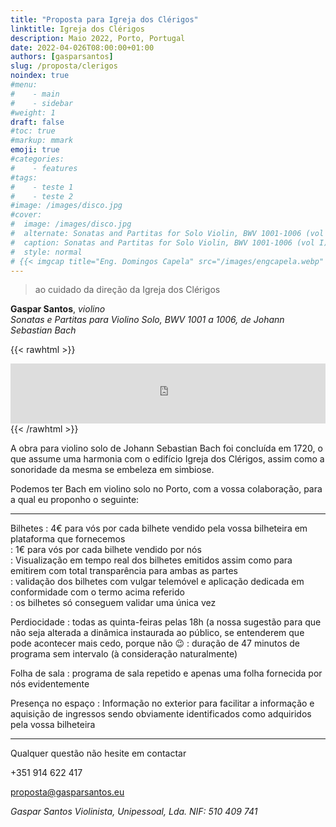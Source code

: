 ```yaml
---
title: "Proposta para Igreja dos Clérigos"
linktitle: Igreja dos Clérigos
description: Maio 2022, Porto, Portugal
date: 2022-04-026T08:00:00+01:00
authors: [gasparsantos]
slug: /proposta/clerigos
noindex: true
#menu: 
#    - main
#    - sidebar
#weight: 1
draft: false
#toc: true
#markup: mmark
emoji: true
#categories: 
#    - features
#tags:
#    - teste 1
#    - teste 2
#image: /images/disco.jpg
#cover:
#  image: /images/disco.jpg
#  alternate: Sonatas and Partitas for Solo Violin, BWV 1001-1006 (vol I)
#  caption: Sonatas and Partitas for Solo Violin, BWV 1001-1006 (vol I)
#  style: normal
# {{< imgcap title="Eng. Domingos Capela" src="/images/engcapela.webp" >}}
---
```

> ao cuidado da direção da Igreja dos Clérigos

**Gaspar Santos**, *violino*  
*Sonatas e Partitas para Violino Solo, BWV 1001 a 1006, de Johann Sebastian Bach*

{{< rawhtml >}}
<iframe src="https://embed.tidal.com/tracks/222183928?disableAnalytics=true" allowfullscreen="allowfullscreen" frameborder="0" style="width:100%;height:96px"></iframe>
{{< /rawhtml >}}  
  
A obra para violino solo de Johann Sebastian Bach foi concluída em 1720, o que assume uma harmonia com o edifício Igreja dos Clérigos, assim como a sonoridade da mesma se embeleza em simbiose.

Podemos ter Bach em violino solo no Porto, com a vossa colaboração, para a qual eu proponho o seguinte:

---

Bilhetes
: 4€ para vós por cada bilhete vendido pela vossa bilheteira em plataforma que fornecemos  
: 1€ para vós por cada bilhete vendido por nós  
: Visualização em tempo real dos bilhetes emitidos assim como para emitirem com total transparência para ambas as partes  
: validação dos bilhetes com vulgar telemóvel e aplicação dedicada em conformidade com o termo acima referido  
: os bilhetes só conseguem validar uma única vez

Perdiocidade
: todas as quinta-feiras pelas 18h (a nossa sugestão para que não seja alterada a dinâmica instaurada ao público, se entenderem que pode acontecer mais cedo, porque não :wink:
: duração de 47 minutos de programa sem intervalo (à consideração naturalmente)

Folha de sala
: programa de sala repetido e apenas uma folha fornecida por nós evidentemente

Presença no espaço
: Informação no exterior para facilitar a informação e aquisição de ingressos sendo obviamente identificados como adquiridos pela vossa bilheteira 

---

Qualquer questão não hesite em contactar  
   
+351 914 622 417  
  
proposta@gasparsantos.eu  
  
*Gaspar Santos Violinista, Unipessoal, Lda.* 
*NIF: 510 409 741*
